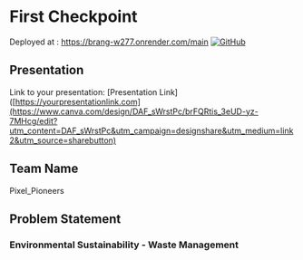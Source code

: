 # First Checkpoint

Deployed at : https://brang-w277.onrender.com/main
[![GitHub](https://img.shields.io/badge/GitHub-https://github.com/vivekmaurya001/First-Checkpoint--blue)](https://github.com/vivekmaurya001/First-Checkpoint-)

## Presentation
Link to your presentation: [Presentation Link]([https://yourpresentationlink.com](https://www.canva.com/design/DAF_sWrstPc/brFQRtis_3eUD-yz-7MHcg/edit?utm_content=DAF_sWrstPc&utm_campaign=designshare&utm_medium=link2&utm_source=sharebutton)

## Team Name
Pixel_Pioneers

## Problem Statement
### Environmental Sustainability - Waste Management
